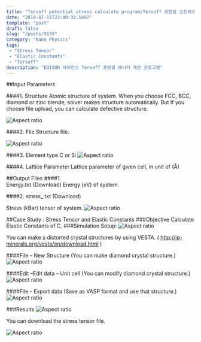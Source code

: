 ```yaml
---
title: "Tersoff potential stress calculate program/Tersoff 포텐셜 스트레스 계산 프로그램"
date: "2019-07-15T22:40:32.169Z"
template: "post"
draft: false
slug: "/posts/9139"
category: "Nano Physics"
tags: 
 - "Stress Tensor"
 - "Elastic Constants"
 - "Tersoff"
description: "EDISON 사이언스 Tersoff 포텐셜 에너지 계산 프로그램"
---
```


##Input Parameters

####1.  Structure
Atomic structure of system. When you choose FCC, BCC, diamond or zinc blende, solver makes structure automatically. But If you choose file upload, you can calculate defective structure.

![Aspect ratio](/media/POST/9139/0.jpg)


####2.  File 
Structure file. 

![Aspect ratio](/media/POST/9139/1.jpg)

####3. Element type 
C or Si
![Aspect ratio](/media/POST/9139/2.jpg)


####4. Lattice Parameter
Lattice parameter of given cell, in unit of (Å)


##Output Files
####1.  
Energy.txt (Download) Energy (eV) of system.

####2. 
stress_.txt (Download)

Stress (kBar) tensor of system.
![Aspect ratio](/media/POST/9139/3.jpg)

##Case Study : Stress Tensor and Elastic Constants
###Objective
Calculate Elastic Constants of C.
###Simulation Setup:
![Aspect ratio](/media/POST/9139/4.jpg)

You can make a distorted crystal structures by using VESTA. ( http://jp-minerals.org/vesta/en/download.html )

####File – New Structure
(You can make diamond crystal structure.)
![Aspect ratio](/media/POST/9139/5.jpg)

####Edit –Edit data – Unit cell
(You can modify diamond crystal structure.)
![Aspect ratio](/media/POST/9139/6.jpg)

####File – Export data
(Save as VASP format and use that structure.)
![Aspect ratio](/media/POST/9139/7.jpg)

###Results
![Aspect ratio](/media/POST/9139/8.jpg)

You can download the stress tensor file.

![Aspect ratio](/media/POST/9139/9.jpg)
 
